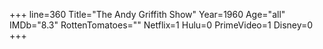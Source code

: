 +++
line=360
Title="The Andy Griffith Show"
Year=1960
Age="all"
IMDb="8.3"
RottenTomatoes=""
Netflix=1
Hulu=0
PrimeVideo=1
Disney=0
+++


